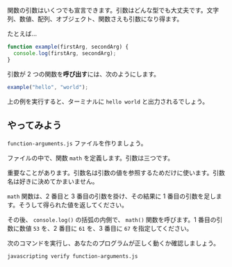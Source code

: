 関数の引数はいくつでも宣言できます。引数はどんな型でも大丈夫です。文字列、数値、配列、オブジェクト、関数さえも引数になり得ます。

たとえば...

```js
function example(firstArg, secondArg) {
  console.log(firstArg, secondArg);
}
```

引数が 2 つの関数を**呼び出す**には、次のようにします。

```js
example("hello", "world");
```

上の例を実行すると、ターミナルに `hello world` と出力されるでしょう。

## やってみよう

`function-arguments.js` ファイルを作りましょう。

ファイルの中で、関数 `math` を定義します。引数は三つです。

重要なことがあります。引数名は引数の値を参照するためだけに使います。引数名は好きに決めてかまいません。

`math` 関数は、2 番目と 3 番目の引数を掛け、その結果に 1 番目の引数を足します。そうして得られた値を返してください。

その後、 `console.log()` の括弧の内側で、 `math()` 関数を呼びます。1 番目の引数に数値 `53` を、2 番目に `61` を、3 番目に `67` を指定してください。

次のコマンドを実行し、あなたのプログラムが正しく動くか確認しましょう。

```bash
javascripting verify function-arguments.js
```
